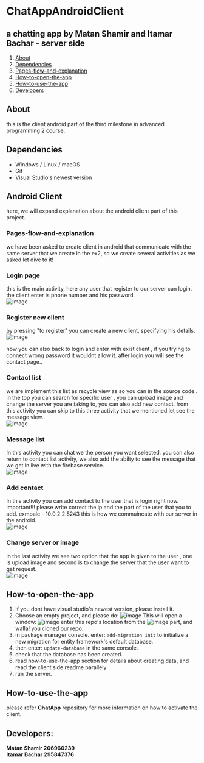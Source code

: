 # ChatAppAndroidClient
## a chatting app by Matan Shamir and Itamar Bachar - server side
1. [About](#About)
2. [Dependencies](#dependencies)  
3. [Pages-flow-and-explanation](#Pages-flow-and-explanation)
4. [How-to-open-the-app](#How-to-open-the-app)
5. [How-to-use-the-app](#How-to-use-the-app)
6. [Developers](#Developers)


## About
this is the client android part of the third milestone in advanced programming 2 course.

## Dependencies
* Windows / Linux / macOS
* Git
* Visual Studio's newest version
## Android Client
here, we will expand explanation about the android client part of this project.
### Pages-flow-and-explanation 
we have been asked to create client in android that communicate with the same server that we create in the ex2,
so we create several activities as we asked let dive to it!

### Login page
this is the main activity, here any user that register to our server can login.
the client enter is phone number and his password.
<br />
![image](https://user-images.githubusercontent.com/84122241/174067442-b0f55067-d755-4e34-8414-f036133346b0.png)

### Register new client
by pressing "to register" you can create a new client, specifying his details.
<br />
![image](https://user-images.githubusercontent.com/84122241/174067709-f03ef097-58e9-4678-9291-48b887405d30.png)
<br />

now you can also back to login and enter with exist client , if you trying to connect wrong password it wouldnt allow it.
after login you will see the contact page..

### Contact list
we are implement this list as recycle view as so you can in the source code..
in the top you can search for specific user , you can upload image and change the server you are taking to, you can also add new contact. 
from this activity you can skip to this three activity that we mentioned let see the message view..
<br />
![image](https://user-images.githubusercontent.com/84122241/174068333-b501eba6-812b-479a-ae06-1f40800639fe.png)
<br />

### Message list 
In this activity you can chat we the person you want selected.
you can also return to contact list activity, we also add the abilty to see the message that we get in live with the firebase service.
<br />
![image](https://user-images.githubusercontent.com/84122241/174073143-70c8174d-4a77-4b94-a8a5-8f18aeb37c6a.png)
<br />
### Add contact
In this activity you can add contact to the user that is login right now.
important!!! please write correct the ip and the port of the user that you to add.
exmpale - 10.0.2.2:5243 
this is how we commuincate with our server in the android.
<br />
![image](https://user-images.githubusercontent.com/84122241/174075353-5b7cc4dc-fade-4867-8634-1c0678e799fa.png)
<br />

### Change server or image
in the last activity we see two option that the app is given to the user , one is upload image and second is to change the server that the user want to get request.
<br />
![image](https://user-images.githubusercontent.com/84122241/174078251-439e07f7-67ce-45d0-ba0c-a98ffcd8aa53.png)
<br />
## How-to-open-the-app

1. If you dont have visual studio's newest version, please install it.
2. Choose an empty project, and please do:
  ![image](https://user-images.githubusercontent.com/74719554/170250838-2316fed6-fa43-44ef-8953-2a6fa751ba92.png)
   This will open a window:
   ![image](https://user-images.githubusercontent.com/74719554/170250972-b5c02025-8ade-478d-84e7-d477229f7059.png)
enter this repo's location from the ![image](https://user-images.githubusercontent.com/74719554/170251059-59ce3781-092e-4e43-8c58-cb6c3e9df193.png)
part, and walla! you cloned our repo.
3. in package manager console. enter: 
   ``` add-migration init ``` to initialize a new migration for entity framework's default database.
4. then enter:
   ``` update-database ``` in the same console.
5. check that the database has been created.
6. read how-to-use-the-app section for details about creating data, and read the client side readme parallely
7. run the server.

## How-to-use-the-app
please refer **ChatApp** repository for more information on how to activate the client.

## Developers:
**Matan Shamir 206960239** <br />
**Itamar Bachar 295847376**
